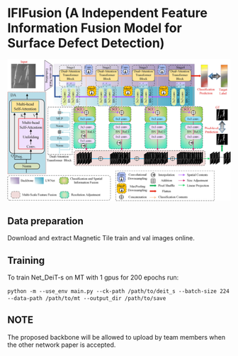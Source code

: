 IFIFusion (A Independent Feature Information Fusion Model for Surface Defect Detection)
==========
![image](https://github.com/zhx-hub/IFIFusion/blob/main/img/architecture.jpg)

## Data preparation
Download and extract Magnetic Tile train and val images online.

## Training
To train Net_DeiT-s on MT with 1 gpus for 200 epochs run:
```
python -m --use_env main.py --ck-path /path/to/deit_s --batch-size 224 --data-path /path/to/mt --output_dir /path/to/save
```
## NOTE
The proposed backbone will be allowed to upload by team members when the other network paper is accepted. 

